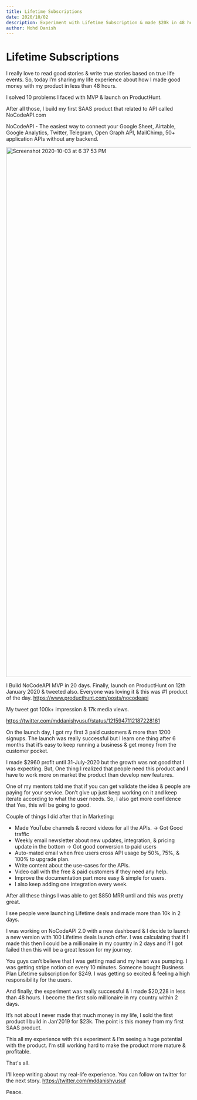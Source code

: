 ```yaml
---
title: Lifetime Subscriptions
date: 2020/10/02
description: Experiment with Lifetime Subscription & made $20k in 48 hours
author: Mohd Danish
---
```


# Lifetime Subscriptions

I really love to read good stories & write true stories based on true life events. So, today I’m sharing my life experience about how I made good money with my product in less than 48 hours.

I solved 10 problems I faced with MVP & launch on ProductHunt.

After all those, I build my first SAAS product that related to API called NoCodeAPI.com

NoCodeAPI - The easiest way to connect your Google Sheet, Airtable, Google Analytics, Twitter, Telegram, Open Graph API, MailChimp, 50+ application APIs without any backend.

<img width="1440" alt="Screenshot 2020-10-03 at 6 37 53 PM" src="https://user-images.githubusercontent.com/9165019/94992426-9ad10900-05a7-11eb-91d9-5fff09b4f1a6.png" />

I Build NoCodeAPI MVP in 20 days. Finally, launch on ProductHunt on 12th January 2020 & tweeted also. Everyone was loving it & this was #1 product of the day. https://www.producthunt.com/posts/nocodeapi

My tweet got 100k+ impression & 17k media views.

https://twitter.com/mddanishyusuf/status/1215947112187228161

On the launch day, I got my first 3 paid customers & more than 1200 signups. The launch was really successful but I learn one thing after 6 months that it’s easy to keep running a business & get money from the customer pocket.

I made $2960 profit until 31-July-2020 but the growth was not good that I was expecting. But, One thing I realized that people need this product and I have to work more on market the product than develop new features.

One of my mentors told me that if you can get validate the idea & people are paying for your service. Don’t give up just keep working on it and keep iterate according to what the user needs. So, I also get more confidence that Yes, this will be going to good.

Couple of things I did after that in Marketing:

- Made YouTube channels & record videos for all the APIs. -> Got Good traffic
- Weekly email newsletter about new updates, integration, & pricing update in the bottom -> Got good conversion to paid users
- Auto-mated email when free users cross API usage by 50%, 75%, & 100% to upgrade plan.
- Write content about the use-cases for the APIs.
- Video call with the free & paid customers if they need any help.
- Improve the documentation part more easy & simple for users.
- I also keep adding one integration every week.

After all these things I was able to get $850 MRR until and this was pretty great.

I see people were launching Lifetime deals and made more than 10k in 2 days.

I was working on NoCodeAPI 2.0 with a new dashboard & I decide to launch a new version with 100 Lifetime deals launch offer. I was calculating that if I made this then I could be a millionaire in my country in 2 days and if I got failed then this will be a great lesson for my journey.

You guys can’t believe that I was getting mad and my heart was pumping. I was getting stripe notion on every 10 minutes. Someone bought Business Plan Lifetime subscription for $249. I was getting so excited & feeling a high responsibility for the users.

And finally, the experiment was really successful & I made $20,228 in less than 48 hours. I become the first solo millionaire in my country within 2 days.

It’s not about I never made that much money in my life, I sold the first product I build in Jan’2019 for $23k. The point is this money from my first SAAS product.

This all my experience with this experiment & I’m seeing a huge potential with the product. I’m still working hard to make the product more mature & profitable.

That's all.

I'll keep writing about my real-life experience. You can follow on twitter for the next story. https://twitter.com/mddanishyusuf

Peace.
